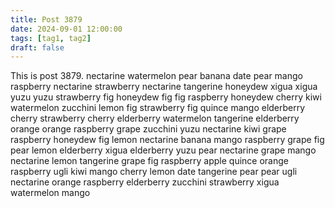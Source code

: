 ```yaml
---
title: Post 3879
date: 2024-09-01 12:00:00
tags: [tag1, tag2]
draft: false
---
```

This is post 3879.
nectarine
watermelon
pear
banana
date
pear
mango
raspberry
nectarine
strawberry
nectarine
tangerine
honeydew
xigua
xigua
yuzu
yuzu
strawberry
fig
honeydew
fig
fig
raspberry
honeydew
cherry
kiwi
watermelon
zucchini
lemon
fig
strawberry
fig
quince
mango
elderberry
cherry
strawberry
cherry
elderberry
watermelon
tangerine
elderberry
orange
orange
raspberry
grape
zucchini
yuzu
nectarine
kiwi
grape
raspberry
honeydew
fig
lemon
nectarine
banana
mango
raspberry
grape
fig
pear
lemon
elderberry
xigua
elderberry
yuzu
pear
nectarine
grape
mango
nectarine
lemon
tangerine
grape
fig
raspberry
apple
quince
orange
raspberry
ugli
kiwi
mango
cherry
lemon
date
tangerine
pear
pear
ugli
nectarine
orange
raspberry
elderberry
zucchini
strawberry
xigua
watermelon
mango
